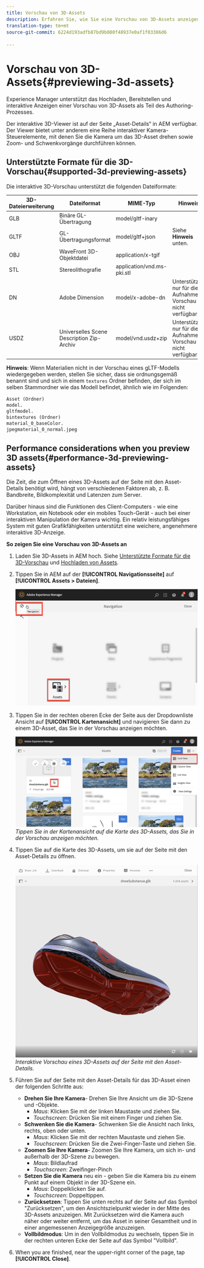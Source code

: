```yaml
---
title: Vorschau von 3D-Assets
description: Erfahren Sie, wie Sie eine Vorschau von 3D-Assets anzeigen können
translation-type: tm+mt
source-git-commit: 6224d193adfb87bd9b080f48937e0af1f03386d6

---
```



# Vorschau von 3D-Assets{#previewing-3d-assets}

Experience Manager unterstützt das Hochladen, Bereitstellen und interaktive Anzeigen einer Vorschau von 3D-Assets als Teil des Authoring-Prozesses.

Der interaktive 3D-Viewer ist auf der Seite „Asset-Details“ in AEM verfügbar. Der Viewer bietet unter anderem eine Reihe interaktiver Kamera-Steuerelemente, mit denen Sie die Kamera um das 3D-Asset drehen sowie Zoom- und Schwenkvorgänge durchführen können.

## Unterstützte Formate für die 3D-Vorschau{#supported-3d-previewing-assets}

Die interaktive 3D-Vorschau unterstützt die folgenden Dateiformate:

| 3D-Dateierweiterung | Dateiformat | MIME-Typ | Hinweise |
|---|---|---|---|
| GLB | Binäre GL-Übertragung | model/gltf-inary |  |
| GLTF | GL-Übertragungsformat | model/gltf+json | Siehe **Hinweis** unten. |
| OBJ | WaveFront 3D-Objektdatei | application/x-tgif |  |
| STL | Stereolithografie | application/vnd.ms-pki.stl |  |
| DN | Adobe Dimension | model/x-adobe-dn | Unterstützung nur für die Aufnahme; Vorschau nicht verfügbar. |
| USDZ | Universelles Scene Description Zip-Archiv | model/vnd.usdz+zip | Unterstützung nur für die Aufnahme; Vorschau nicht verfügbar. |

**Hinweis**: Wenn Materialien nicht in der Vorschau eines gLTF-Modells wiedergegeben werden, stellen Sie sicher, dass sie ordnungsgemäß benannt sind und sich in einem `textures` Ordner befinden, der sich im selben Stammordner wie das Modell befindet, ähnlich wie im Folgenden:

    Asset (Ordner)
    model.
    gltfmodel.
    bintextures (Ordner)
    material_0_baseColor.
    jpegmaterial_0_normal.jpeg

## Performance considerations when you preview 3D assets{#performance-3d-previewing-assets}

Die Zeit, die zum Öffnen eines 3D-Assets auf der Seite mit den Asset-Details benötigt wird, hängt von verschiedenen Faktoren ab, z. B. Bandbreite, Bildkomplexität und Latenzen zum Server.

Darüber hinaus sind die Funktionen des Client-Computers - wie eine Workstation, ein Notebook oder ein mobiles Touch-Gerät - auch bei einer interaktiven Manipulation der Kamera wichtig. Ein relativ leistungsfähiges System mit guten Grafikfähigkeiten unterstützt eine weichere, angenehmere interaktive 3D-Anzeige.

**So zeigen Sie eine Vorschau von 3D-Assets an**

1. Laden Sie 3D-Assets in AEM hoch.
Siehe [Unterstützte Formate für die 3D-Vorschau](#supported-3d-previewing-assets) und [Hochladen von Assets](/help/assets/manage-digital-assets.md#uploading-assets).
1. Tippen Sie in AEM auf der **[!UICONTROL Navigationsseite]** auf **[!UICONTROL Assets > Dateien]**.

   ![Navigationsseite](/help/assets/dynamic-media/assets/navigation-assets.png)

1. Tippen Sie in der rechten oberen Ecke der Seite aus der Dropdownliste Ansicht auf **[!UICONTROL Kartenansicht]** und navigieren Sie dann zu einem 3D-Asset, das Sie in der Vorschau anzeigen möchten.

   ![3D-Kartenauswahl](/help/assets/dynamic-media/assets/3d-card-select.png)
   _Tippen Sie in der Kartenansicht auf die Karte des 3D-Assets, das Sie in der Vorschau anzeigen möchten._

1. Tippen Sie auf die Karte des 3D-Assets, um sie auf der Seite mit den Asset-Details zu öffnen.

   ![Interaktive 3D-Vorschau](/help/assets/dynamic-media/assets/3d-preview.png)
   _Interaktive Vorschau eines 3D-Assets auf der Seite mit den Asset-Details._
1. Führen Sie auf der Seite mit den Asset-Details für das 3D-Asset einen der folgenden Schritte aus:
   * **Drehen Sie Ihre Kamera**- Drehen Sie Ihre Ansicht um die 3D-Szene und -Objekte.
      * _Maus_: Klicken Sie mit der linken Maustaste und ziehen Sie.
      * _Touchscreen_: Drücken Sie mit einem Finger und ziehen Sie.
   * **Schwenken Sie die Kamera**- Schwenken Sie die Ansicht nach links, rechts, oben oder unten.
      * _Maus_: Klicken Sie mit der rechten Maustaste und ziehen Sie.
      * _Touchscreen_: Drücken Sie die Zwei-Finger-Taste und ziehen Sie.
   * **Zoomen Sie Ihre Kamera**- Zoomen Sie Ihre Kamera, um sich in- und außerhalb der 3D-Szene zu bewegen.
      * _Maus_: Bildlaufrad
      * _Touchscreen_: Zweifinger-Pinch
   * **Setzen Sie die Kamera** neu ein - geben Sie die Kamera bis zu einem Punkt auf einem Objekt in der 3D-Szene ein.
      * _Maus_: Doppelklicken Sie auf.
      * _Touchscreen_: Doppeltippen.
   * **Zurücksetzen**: Tippen Sie unten rechts auf der Seite auf das Symbol &quot;Zurücksetzen&quot;, um den Ansichtszielpunkt wieder in der Mitte des 3D-Assets anzuzeigen. Mit Zurücksetzen wird die Kamera auch näher oder weiter entfernt, um das Asset in seiner Gesamtheit und in einer angemessenen Anzeigegröße anzuzeigen.
   * **Vollbildmodus**: Um in den Vollbildmodus zu wechseln, tippen Sie in der rechten unteren Ecke der Seite auf das Symbol &quot;Vollbild&quot;.

1. When you are finished, near the upper-right corner of the page, tap **[!UICONTROL Close]**.
